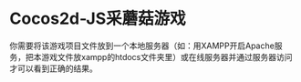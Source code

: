 ﻿
# Cocos2d-JS采蘑菇游戏


你需要将该游戏项目文件放到一个本地服务器（如：用XAMPP开启Apache服务，把本游戏文件放xampp的htdocs文件夹里）或在线服务器并通过服务器访问才可以看到正确的结果。
